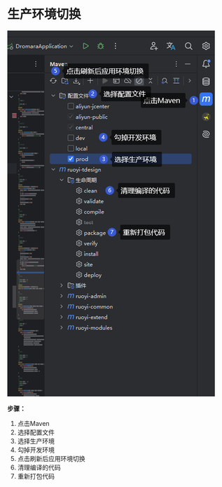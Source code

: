 # 生产环境切换

![img4.png](../../assets/images/deploy/img4.png)

**步骤：**
1. 点击Maven
2. 选择配置文件
3. 选择生产环境
4. 勾掉开发环境
5. 点击刷新后应用环境切换
6. 清理编译的代码
7. 重新打包代码
